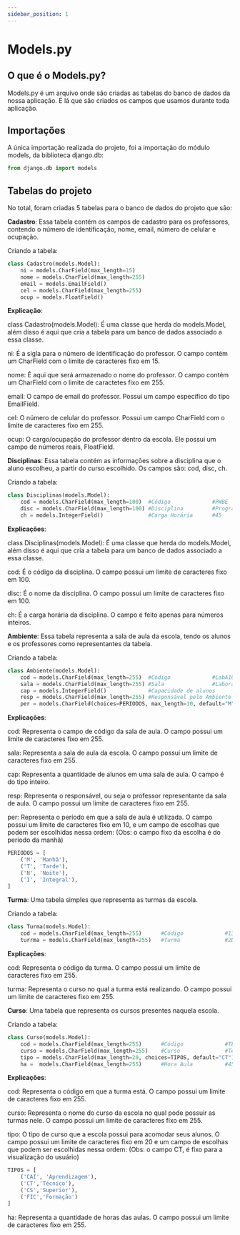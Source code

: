```yaml
---
sidebar_position: 1
---
```


# Models.py

## O que é o Models.py?

Models.py é um arquivo onde são criadas as tabelas do banco de dados da nossa aplicação. É lá que são criados os campos que usamos durante toda aplicação.

## Importações

A única importação realizada do projeto, foi a importação do módulo models, da biblioteca django.db:

```python
from django.db import models
```

## Tabelas do projeto

No total, foram criadas 5 tabelas para o banco de dados do projeto que são:

**Cadastro**: Essa tabela contém os campos de cadastro para os professores, contendo o número de identificação, nome, email, número de celular e ocupação.

Criando a tabela:   

``` python
class Cadastro(models.Model):
    ni = models.CharField(max_length=15)
    nome = models.CharField(max_length=255)
    email = models.EmailField()
    cel = models.CharField(max_length=255)
    ocup = models.FloatField()
```

**Explicação**: 

class Cadastro(models.Model): É uma classe que herda do models.Model, além disso é aqui que cria a tabela para um banco de dados associado a essa classe.

ni: É a sigla para o número de identificação do professor. O campo contém um CharField com o limite de caracteres fixo em 15.

nome: É aqui que será armazenado o nome do professor. O campo contém um CharField com o limite de caractetes fixo em 255.

email: O campo de email do professor. Possui um campo específico do tipo EmailField.

cel: O número de celular do professor. Possui um campo CharField com o limite de caracteres fixo em 255.

ocup: O cargo/ocupação do professor dentro da escola. Ele possui um campo de números reais, FloatField.

**Disciplinas**: Essa tabela contém as informações sobre a disciplina que o aluno escolheu, a partir do curso escolhido. Os campos são: cod, disc, ch.

Criando a tabela:

```python 
class Disciplinas(models.Model):
    cod = models.CharField(max_length=100)  #Código             #PWBE
    disc = models.CharField(max_length=100) #Disciplina         #Programação Web Back End
    ch = models.IntegerField()              #Carga Horária      #45
``` 

**Explicações**: 

class Disciplinas(models.Model): É uma classe que herda do models.Model, além disso é aqui que cria a tabela para um banco de dados associado a essa classe.

cod: É o código da disciplina. O campo possui um limite de caracteres fixo em 100.

disc: É o nome da disciplina. O campo possui um limite de caracteres fixo em 100.

ch: É a carga horária da disciplina. O campo é feito apenas para números inteiros.

**Ambiente**: Essa tabela representa a sala de aula da escola, tendo os alunos e os professores como representantes da tabela.

Criando a tabela:

``` python
class Ambiente(models.Model):
    cod = models.CharField(max_length=255)  #Código             #LabA101
    sala = models.CharField(max_length=255) #Sala               #Laboratório de Informáica
    cap = models.IntegerField()             #Capacidade de alunos
    resp = models.CharField(max_length=255) #Responsável pelo Ambiente
    per = models.CharField(choices=PERIODOS, max_length=10, default="M")
```

**Explicações**:

cod: Representa o campo de código da sala de aula. O campo possui um limite de caracteres fixo em 255.

sala: Representa a sala de aula da escola. O campo possui um limite de caracteres fixo em 255.

cap: Representa a quantidade de alunos em uma sala de aula. O campo é do tipo inteiro.

resp: Representa o responsável, ou seja o professor representante da sala de aula. O campo possui um limite de caracteres fixo em 255.

per: Representa o período em que a sala de aula é utilizada. O campo possui um limite de caracteres fixo em 10, e um campo de escolhas que podem ser escolhidas nessa ordem: (Obs: o campo fixo da escolha é do período da manhã)

``` python
PERIODOS = [
    ('M', 'Manhã'),
    ('T', 'Tarde'),
    ('N', 'Noite'),
    ('I', 'Integral'),
]
```

**Turma**: Uma tabela simples que representa as turmas da escola.

Criando a tabela:

``` python
class Turma(models.Model):
    cod = models.CharField(max_length=255)      #Código             #13
    turrma = models.CharField(max_length=255)   #Turma              #2DS-TB
```

**Explicações**:

cod: Representa o código da turma. O campo possui um limite de caracteres fixo em 255.

turma: Representa o curso no qual a turma está realizando. O campo possui um limite de caracteres fixo em 255.

**Curso**: Uma tabela que representa os cursos presentes naquela escola.

Criando a tabela:

``` python
class Curso(models.Model):
    cod = models.CharField(max_length=255)      #Código             #TEC
    curso = models.CharField(max_length=255)    #Curso              #Técnico em Desenvolvimento de Sistemas
    tipo = models.CharField(max_length=20, choices=TIPOS, default="CT")
    ha =  models.CharField(max_length=255)      #Hora Aula          #45
```

**Explicações**:

cod: Representa o código em que a turma está. O campo possui um limite de caracteres fixo em 255.

curso: Representa o nome do curso da escola no qual pode possuir as turmas nele. O campo possui um limite de caracteres fixo em 255.

tipo: O tipo de curso que a escola possui para acomodar seus alunos. O campo possui um limite de caracteres fixo em 20 e um campo de escolhas que podem ser escolhidas nessa ordem: (Obs: o campo CT, é fixo para a visualização do usuário)

```python
TIPOS = [
    ('CAI', 'Aprendizagem'),
    ('CT','Técnico'),
    ('CS','Superior'),
    ('FIC','Formação')
]
``` 

ha: Representa a quantidade de horas das aulas. O campo possui um limite de caracteres fixo em 255.